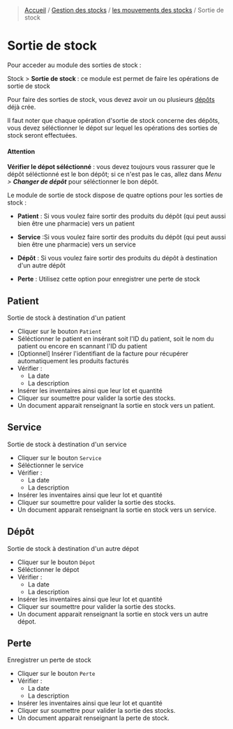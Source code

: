 > [Accueil](../../index.md) / [Gestion des stocks](../index.md) / [les mouvements des stocks](./index.md) / Sortie de stock

# Sortie de stock

Pour acceder au module des sorties de stock :

<div class = "bs-callout bs-callout-success">
  <p>Stock > <strong>Sortie de stock </strong> : ce module est permet de faire les opérations de sortie de stock
  </p>
</div>

Pour faire des sorties de stock, vous devez avoir un ou plusieurs [dépôts](./depot.md) déjà crée.

Il faut noter que chaque opération d'sortie de stock concerne des dépôts, vous devez séléctionner le dépot sur lequel les opérations des sorties de stock seront effectuées.

<div class = "bs-callout bs-callout-danger">
  <h4>Attention</h4>
  <strong>Vérifier le dépot séléctionné</strong> : vous devez toujours vous rassurer que le dépôt séléctionné est le bon dépôt; si ce n'est pas le cas, allez dans <em>Menu > <strong>Changer de dépôt</strong></em> pour séléctionner le bon dépôt.
</div>

Le module de sortie de stock dispose de quatre options pour les sorties de stock : 
- **Patient** : Si vous voulez faire sortir des produits du dépôt (qui peut aussi bien être une pharmacie) vers un patient

- **Service** :Si vous voulez faire sortir des produits du dépôt (qui peut aussi bien être une pharmacie) vers un service

- **Dépôt** : Si vous voulez faire sortir des produits du dépôt à destination d'un autre dépôt

- **Perte** : Utilisez cette option pour enregistrer une perte de stock

## Patient

Sortie de stock à destination d'un patient
- Cliquer sur le bouton `Patient`
- Séléctionner le patient en insérant soit l'ID du patient, soit le nom du patient ou encore en scannant l'ID du patient
- [Optionnel] Insérer l'identifiant de la facture pour récupérer automatiquement les produits facturés
- Vérifier :
    - La date
    - La description
- Insérer les inventaires ainsi que leur lot et quantité
- Cliquer sur soumettre pour valider la sortie des stocks.
- Un document apparait renseignant la sortie en stock vers un patient.

## Service

Sortie de stock à destination d'un service
- Cliquer sur le bouton `Service`
- Séléctionner le service
- Vérifier :
    - La date
    - La description
- Insérer les inventaires ainsi que leur lot et quantité
- Cliquer sur soumettre pour valider la sortie des stocks.
- Un document apparait renseignant la sortie en stock vers un service.

## Dépôt

Sortie de stock à destination d'un autre dépot
- Cliquer sur le bouton `Dépot`
- Séléctionner le dépot
- Vérifier :
    - La date
    - La description
- Insérer les inventaires ainsi que leur lot et quantité
- Cliquer sur soumettre pour valider la sortie des stocks.
- Un document apparait renseignant la sortie en stock vers un autre dépot.

## Perte

Enregistrer un perte de stock
- Cliquer sur le bouton `Perte`
- Vérifier :
    - La date
    - La description
- Insérer les inventaires ainsi que leur lot et quantité
- Cliquer sur soumettre pour valider la sortie des stocks.
- Un document apparait renseignant la perte de stock.

